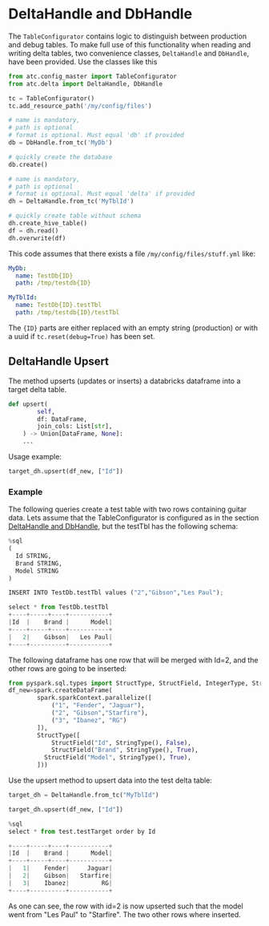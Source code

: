 
# DeltaHandle and DbHandle

The `TableConfigurator` contains logic to distinguish between production and 
debug tables. To make full use of this functionality when reading and writing 
delta tables, two convenience classes, `DeltaHandle` and `DbHandle`, have 
been provided. Use the classes like this

```python
from atc.config_master import TableConfigurator
from atc.delta import DeltaHandle, DbHandle

tc = TableConfigurator()
tc.add_resource_path('/my/config/files')

# name is mandatory,
# path is optional
# format is optional. Must equal 'db' if provided
db = DbHandle.from_tc('MyDb')

# quickly create the database
db.create()

# name is mandatory,
# path is optional
# format is optional. Must equal 'delta' if provided
dh = DeltaHandle.from_tc('MyTblId')

# quickly create table without schema
dh.create_hive_table()
df = dh.read()
dh.overwrite(df)
```

This code assumes that there exists a file `/my/config/files/stuff.yml` like:
```yaml
MyDb:
  name: TestDb{ID}
  path: /tmp/testdb{ID}

MyTblId:
  name: TestDb{ID}.testTbl
  path: /tmp/testdb{ID}/testTbl
```

The `{ID}` parts are either replaced with an empty string (production) or with a uuid
if `tc.reset(debug=True)` has been set.

## DeltaHandle Upsert

The method upserts (updates or inserts) a databricks dataframe into a target delta table. 

``` python
def upsert(
        self,
        df: DataFrame,
        join_cols: List[str],
    ) -> Union[DataFrame, None]:   
    ...
```
Usage example: 
``` python
target_dh.upsert(df_new, ["Id"])

```

### Example

The following queries create a test table with two rows containing guitar data. Lets assume that the TableConfigurator is configured as in the section [DeltaHandle and DbHandle](#deltaHandle-and-dbhandle), but the testTbl has the following schema:

``` python
%sql
(
  Id STRING,
  Brand STRING,
  Model STRING
)

INSERT INTO TestDb.testTbl values ("2","Gibson","Les Paul");

select * from TestDb.testTbl
+----+-----+----+-----------+
|Id  |    Brand |      Model|
+----+-----+----+-----------+
|   2|    Gibson|   Les Paul|
+----+----------+-----------+
```
The following dataframe has one row that will be merged with Id=2, and the other rows are going to be inserted:
``` python 
from pyspark.sql.types import StructType, StructField, IntegerType, StringType
df_new=spark.createDataFrame(
        spark.sparkContext.parallelize([
            ("1", "Fender", "Jaguar"),
            ("2", "Gibson","Starfire"),
            ("3", "Ibanez", "RG")
        ]),
        StructType([
            StructField("Id", StringType(), False),
            StructField("Brand", StringType(), True),
          StructField("Model", StringType(), True),
        ]))

```
Use the upsert method to upsert data into the test delta table:
``` python 
target_dh = DeltaHandle.from_tc("MyTblId")

target_dh.upsert(df_new, ["Id"])

%sql
select * from test.testTarget order by Id

+----+-----+----+-----------+
|Id  |    Brand |      Model|
+----+-----+----+-----------+
|   1|    Fender|     Jaguar|
|   2|    Gibson|   Starfire|
|   3|    Ibanez|         RG|
+----+----------+-----------+
```
As one can see, the row with id=2 is now upserted such that the model went from "Les Paul" to "Starfire". 
The two other rows where inserted. 